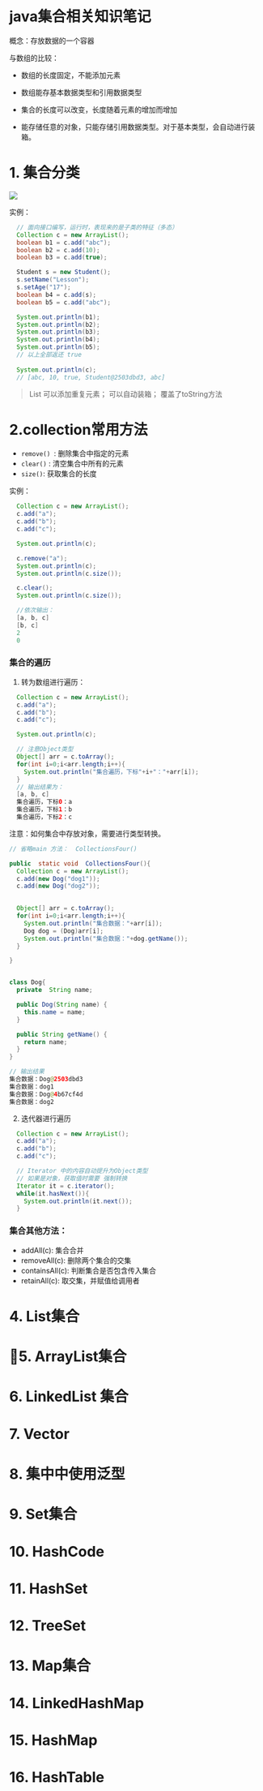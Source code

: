 # java集合相关知识笔记

概念：存放数据的一个容器

与数组的比较：

- 数组的长度固定，不能添加元素
- 数组能存基本数据类型和引用数据类型

- 集合的长度可以改变，长度随着元素的增加而增加
- 能存储任意的对象，只能存储引用数据类型。对于基本类型，会自动进行装箱。


# 1. 集合分类

<img src="https://github.com/itshizhan/java_study_notes/blob/master/java-basic/notes/images/collections-icon1.png?raw=true"/>


实例：

```java
  // 面向接口编写，运行时，表现来的是子类的特征（多态）
  Collection c = new ArrayList();
  boolean b1 = c.add("abc");
  boolean b2 = c.add(10);
  boolean b3 = c.add(true);

  Student s = new Student();
  s.setName("Lesson");
  s.setAge("17");
  boolean b4 = c.add(s);
  boolean b5 = c.add("abc");

  System.out.println(b1);
  System.out.println(b2);
  System.out.println(b3);
  System.out.println(b4);
  System.out.println(b5);
  // 以上全部返还 true
 
  System.out.println(c);
  // [abc, 10, true, Student@2503dbd3, abc]
```
> List 可以添加重复元素； 可以自动装箱； 覆盖了toString方法




# 2.collection常用方法

- `remove() `: 删除集合中指定的元素
- `clear()` : 清空集合中所有的元素
- `size()`: 获取集合的长度

实例：
```java
  Collection c = new ArrayList();
  c.add("a");
  c.add("b");
  c.add("c");

  System.out.println(c);

  c.remove("a");
  System.out.println(c);
  System.out.println(c.size());

  c.clear();
  System.out.println(c.size());

  //依次输出：
  [a, b, c]
  [b, c]
  2
  0
```

### 集合的遍历

1. 转为数组进行遍历：

```java
  Collection c = new ArrayList();
  c.add("a");
  c.add("b");
  c.add("c");

  System.out.println(c);

  // 注意Object类型
  Object[] arr = c.toArray();
  for(int i=0;i<arr.length;i++){
    System.out.println("集合遍历，下标"+i+"："+arr[i]);
  }
  // 输出结果为：
  [a, b, c]
  集合遍历，下标0：a
  集合遍历，下标1：b
  集合遍历，下标2：c
```

注意：如何集合中存放对象，需要进行类型转换。

```java
// 省略main 方法：  CollectionsFour()

public  static void  CollectionsFour(){
  Collection c = new ArrayList();
  c.add(new Dog("dog1"));
  c.add(new Dog("dog2"));
  

  Object[] arr = c.toArray();
  for(int i=0;i<arr.length;i++){
    System.out.println("集合数据："+arr[i]);
    Dog dog = (Dog)arr[i];
    System.out.println("集合数据："+dog.getName());
  }

}


class Dog{
  private  String name;

  public Dog(String name) {
    this.name = name;
  }

  public String getName() {
    return name;
  }
}

// 输出结果
集合数据：Dog@2503dbd3
集合数据：dog1
集合数据：Dog@4b67cf4d
集合数据：dog2
```

2. 迭代器进行遍历

```java
  Collection c = new ArrayList();
  c.add("a");
  c.add("b");
  c.add("c");

  // Iterator 中的内容自动提升为Object类型
  // 如果是对象，获取值时需要 强制转换 
  Iterator it = c.iterator();
  while(it.hasNext()){
    System.out.println(it.next());
  }

```



### 集合其他方法：

- addAll(c): 集合合并
- removeAll(c): 删除两个集合的交集
- containsAll(c): 判断集合是否包含传入集合
- retainAll(c): 取交集，并赋值给调用者



# 4. List集合

# 5. ArrayList集合

# 6. LinkedList 集合

# 7. Vector

# 8. 集中中使用泛型


# 9.  Set集合

# 10. HashCode

# 11. HashSet

# 12. TreeSet

# 13. Map集合

# 14. LinkedHashMap

# 15. HashMap

# 16. HashTable





